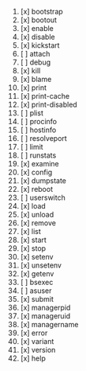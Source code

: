 1. [x] bootstrap
1. [x] bootout
1. [x] enable
1. [x] disable
1. [x] kickstart
1. [ ] attach
1. [ ] debug
1. [x] kill
1. [x] blame
1. [x] print
1. [x] print-cache
1. [x] print-disabled
1. [ ] plist
1. [ ] procinfo
1. [ ] hostinfo
1. [ ] resolveport
1. [ ] limit
1. [ ] runstats
1. [x] examine
1. [x] config
1. [x] dumpstate
1. [x] reboot
1. [ ] userswitch
1. [x] load
1. [x] unload
1. [x] remove
1. [x] list
1. [x] start
1. [x] stop
1. [x] setenv
1. [x] unsetenv
1. [x] getenv
1. [ ] bsexec
1. [ ] asuser
1. [x] submit
1. [x] managerpid
1. [x] manageruid
1. [x] managername
1. [x] error
1. [x] variant
1. [x] version
1. [x] help
